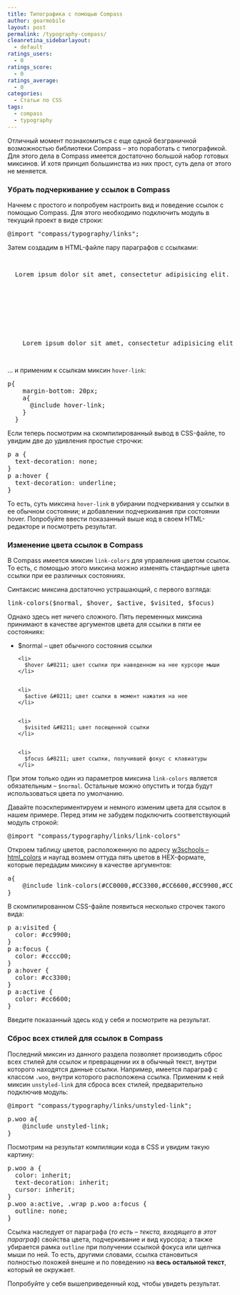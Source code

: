 ```yaml
---
title: Типографика с помощью Compass
author: gearmobile
layout: post
permalink: /typography-compass/
cleanretina_sidebarlayout:
  - default
ratings_users:
  - 0
ratings_score:
  - 0
ratings_average:
  - 0
categories:
  - Статьи по CSS
tags:
  - compass
  - typography
---
```

Отличный момент познакомиться с еще одной безграничной возможностью библиотеки Compass &#8211; это поработать с типографикой. Для этого дела в Compass имеется достаточно большой набор готовых миксинов. И хотя принцип большинства из них прост, суть дела от этого не меняется.

### Убрать подчеркивание у ссылок в Compass

Начнем с простого и попробуем настроить вид и поведение ссылок с помощью Compass. Для этого необходимо подключить модуль в текущий проект в виде строки:

<pre>@import "compass/typography/links";</pre>

Затем создадим в HTML-файле пару параграфов с ссылками:

<pre><p>
  Lorem ipsum dolor sit amet, consectetur adipisicing elit. Eius, eos, dolorum, eum blanditiis laudantium placeat aspernatur esse dolorem <a href="#">optio molestiae provident</a> nobis sint architecto dolores repudiandae magnam iste assumenda minima.
</p></p>


<p>
  <p>
    Lorem ipsum dolor sit amet, consectetur adipisicing elit. Sequi, nobis, maiores, quasi molestias dignissimos repellendus quis nemo quibusdam <a href="#">accusamus culpa numquam</a> voluptas sunt dolor inventore pariatur cumque a unde ut.
  </p></pre>
  
  
  <p>
    &#8230; и применим к ссылкам миксин <code>hover-link</code>:
  </p>
  
  
  <pre>p{
    margin-bottom: 20px;
    a{
      @include hover-link;
    }
  }</pre>
  
  
  <p>
    Если теперь посмотрим на скомпилированный вывод в CSS-файле, то увидим две до удивления простые строчки:
  </p>
  
  
  <pre>p a {
  text-decoration: none;
}
p a:hover {
  text-decoration: underline;
}</pre>
  
  
  <p>
    То есть, суть миксина <code>hover-link</code> в убирании подчеркивания у ссылки в ее обычном состоянии; и добавлении подчеркивания при состоянии hover. Попробуйте ввести показанный выше код в своем HTML-редакторе и посмотреть результат.
  </p>
  
  
  <h3>
    Изменение цвета ссылок в Compass
  </h3>
  
  
  <p>
    В Compass имеется миксин <code>link-colors</code> для управления цветом ссылок. То есть, с помощью этого миксина можно изменять стандартные цвета ссылки при ее различных состояниях.
  </p>
  
  
  <p>
    Синтаксис миксина достаточно устрашающий, с первого взгляда:
  </p>
  
  
  <pre>link-colors($normal, $hover, $active, $visited, $focus)</pre>
  
  
  <p>
    Однако здесь нет ничего сложного. Пять переменных миксина принимают в качестве аргументов цвета для ссылки в пяти ее состояниях:
  </p>
  
  
  <ul>
    <li>
      $normal &#8211; цвет обычного состояния ссылки
    </li>
    
    
    <li>
      $hover &#8211; цвет ссылки при наведенном на нее курсоре мыши
    </li>
    
    
    <li>
      $active &#8211; цвет ссылки в момент нажатия на нее
    </li>
    
    
    <li>
      $visited &#8211; цвет посещенной ссылки
    </li>
    
    
    <li>
      $focus &#8211; цвет ссылки, получившей фокус с клавиатуры
    </li>
    
  </ul>
  
  
  <p>
    При этом только один из параметров миксина <code>link-colors</code> является обязательным &#8211; <code>$normal</code>. Остальные можно опустить и тогда будут использоваться цвета по умолчанию.
  </p>
  
  
  <p>
    Давайте поэскпериментируем и немного изменим цвета для ссылок в нашем примере. Перед этим не забудем подключить соответствующий модуль строкой:
  </p>
  
  
  <pre>@import "compass/typography/links/link-colors"</pre>
  
  
  <p>
    Откроем таблицу цветов, расположенную по адресу <a href="http://www.w3schools.com/html/html_colors.asp">w3schools &#8211; html_colors</a> и наугад возмем оттуда пять цветов в HEX-формате, которые передадим миксину в качестве аргументов:
  </p>
  
  
  <pre>a{
    @include link-colors(#CC0000,#CC3300,#CC6600,#CC9900,#CCCC00);
}</pre>
  
  
  <p>
    В скомпилированном CSS-файле появиться несколько строчек такого вида:
  </p>
  
  
  <pre>p a:visited {
  color: #cc9900;
}
p a:focus {
  color: #cccc00;
}
p a:hover {
  color: #cc3300;
}
p a:active {
  color: #cc6600;
}</pre>
  
  
  <p>
    Введите показанный здесь код у себя и посмотрите на результат.
  </p>
  
  
  <h3>
    Сброс всех стилей для ссылок в Compass
  </h3>
  
  
  <p>
    Последний миксин из данного раздела позволяет производить сброс всех стилей для ссылок и превращении их в обычный текст, внутри которого находятся данные ссылки. Например, имеется параграф с классом <code>.woo</code>, внутри которого расположена ссылка. Применим к ней миксин <code>unstyled-link</code> для сброса всех стилей, предварительно подключив модуль:
  </p>
  
  
  <pre>@import "compass/typography/links/unstyled-link";</pre>
  
  
  <pre>p.woo a{
    @include unstyled-link;
}</pre>
  
  
  <p>
    Посмотрим на результат компиляции кода в CSS и увидим такую картину:
  </p>
  
  
  <pre>p.woo a {
  color: inherit;
  text-decoration: inherit;
  cursor: inherit;
}
p.woo a:active, .wrap p.woo a:focus {
  outline: none;
}</pre>
  
  
  <p>
    Ссылка наследует от параграфа (<em>то есть &#8211; текста, входящего в этот параграф</em>) свойства цвета, подчеркивание и вид курсора; а также убирается рамка <code>outline</code> при получении ссылкой фокуса или щелчка мыши по ней. То есть, другими словами, ссылка становиться полностью похожей внешне и по поведению на <strong>весь остальной текст</strong>, который ее окружает.
  </p>
  
  
  <p>
    Попробуйте у себя вышеприведенный код, чтобы увидеть результат.
  </p>